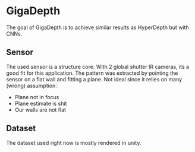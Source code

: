 # GigaDepth
The goal of GigaDepth is to achieve similar results as HyperDepth but with CNNs. 

## Sensor
The used sensor is a structure core. With 2 global shutter IR cameras, 
its a good fit for this application. 
The pattern was extracted by pointing the sensor on a flat wall and fitting a plane. 
Not ideal since it relies on many (wrong) assumption:
* Plane not in focus
* Plane estimate is shit
* Our walls are not flat


## Dataset
The dataset used right now is mostly rendered in unity.

